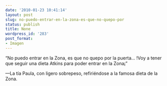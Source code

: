 ```yaml
---
date: '2010-01-23 10:41:14'
layout: post
slug: no-puedo-entrar-en-la-zona-es-que-no-quepo-por
status: publish
title: None
wordpress_id: '283'
post_format:
- Imagen
---
```


“No puedo entrar en la Zona, es que no quepo por la puerta… !Voy a tener que seguir una dieta Atkins para poder entrar en la Zona¡”




—La tía Paula, con ligero sobrepeso, refiriéndose a la famosa dieta de la Zona.
